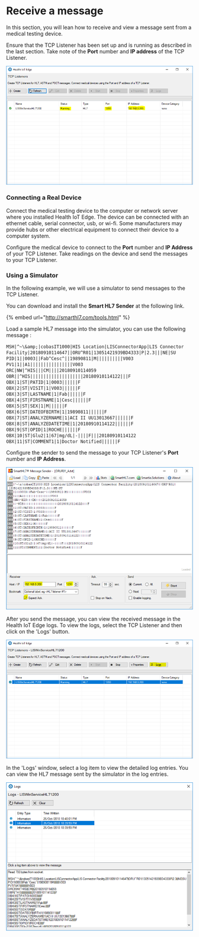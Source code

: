 # Receive a message

In this section, you will lean how to receive and view a message sent from a medical testing device.

Ensure that the TCP Listener has been set up and is running as described in the last section. Take note of the **Port** number and **IP address** of the TCP Listener.

![](../.gitbook/assets/create-tcp-listener-started.PNG)

### Connecting a Real Device

Connect the medical testing device to the computer or network server where you installed Health IoT Edge. The device can be connected with an ethernet cable, serial connector, usb, or wi-fi. Some manufacturers may provide hubs or other electrical equipment to connect their device to a computer system.

Configure the medical device to connect to the **Port** number and **IP Address** of your TCP Listener. Take readings on the device and send the messages to your TCP Listener.

### Using a Simulator

In the following example, we will use a simulator to send messages to the TCP Listener.

You can download and install the **Smart HL7 Sender** at the following link.

{% embed url="http://smarthl7.com/tools.html" %}

Load a sample HL7 message into the simulator, you can use the following message :

```text
MSH|^~\&amp;|cobasIT1000|HIS Location|LISConnectorApp|LIS Connector Facility|20180910114647||ORU^R01|13051421939BD4333|P|2.3|||NE|SU
PID|1||0003||Fab^Cesc^||19890811|M||||||||||V003
PV1|1||A1||||||||||||||||V003
ORC|NW|^HIS|||CM||||20180910114059
OBR||^HIS||||||||||||||||||||20180910114122|||F
OBX|1|ST|PATID|1|0003||||||F
OBX|2|ST|VISIT|1|V003||||||F
OBX|3|ST|LASTNAME|1|Fab||||||F
OBX|4|ST|FIRSTNAME|1|Cesc||||||F
OBX|5|ST|SEX|1|M||||||F
OBX|6|ST|DATEOFBIRTH|1|19890811||||||F
OBX|7|ST|ANALYZERNAME|1|ACI II UU13013667||||||F
OBX|8|ST|ANALYZEDATETIME|1|20180910114122||||||F
OBX|9|ST|OPID|1|ROCHE||||||F
OBX|10|ST|Glu2|1|67|mg/dL|-||||F|||20180910114122
OBX|11|ST|COMMENT1|1|Doctor Notified||||||F
```

Configure the sender to send the message to your TCP Listener's  **Port** number and **IP Address**. 

![](../.gitbook/assets/hl7-sender.PNG)

After you send the message, you can view the received message in the Health IoT Edge logs. To view the logs, select the TCP Listener and then click on the 'Logs' button.

![](../.gitbook/assets/view-logs.PNG)

In the 'Logs' window, select a log item to view the detailed log entries. You can view the HL7 message sent by the simulator in the log entries.

![](../.gitbook/assets/logs-messages.PNG)

